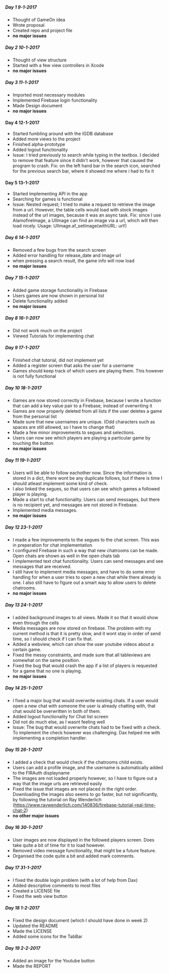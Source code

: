 ##### Day 1 9-1-2017
* Thought of GameOn idea
* Wrote proposal
* Created repo and project file
* **no major issues**

##### Day 2 10-1-2017
* Thought of view structure
* Started with a few view controllers in Xcode
* **no major issues**

##### Day 3 11-1-2017
* Imported most necessary modules
* Implemented Firebase login functionality
* Made Design document
* **no major issues**

#### Day 4 12-1-2017
* Started fumbling around with the IGDB database
* Added more views to the project
* Finished alpha-prototype
* Added logout functionality
* Issue: I tried previously to search while typing in the textbox. I decided to remove that feature since it didn't work, however that caused the
program to crash. Fix: on the left hand bar in the search icon, searched for the previous search bar, where it showed me where i had to fix it

#### Day 5 13-1-2017
* Started implementing API in the app
* Searching for games is functional
* Issue: Nested request; I tried to make a request to retrieve the image from a url. However, the table cells would load with  stock images instead
of the url images, because it was an async task. Fix: since I use AlamofireImage, a UIImage can find an image via a url, which will then load nicely.
Usage: UIImage.af_setImage(withURL: url!)

##### Day 6 14-1-2017
* Removed a few bugs from the search screen
* Added error handling for release_date and image url
* when pressing a search result, the game info will now load
* **no major issues**

##### Day 7 15-1-2017
* Added game storage functionality in Firebase
* Users games are now shown in personal list
* Delete functionality added
* **no major issues**

##### Day 8 16-1-2017
* Did not work much on the project
* Viewed Tutorials for implementing chat

##### Day 9 17-1-2017
* Finished chat tutorial, did not implement yet
* Added a register screen that asks the user for a username
* Games should keep track of which users are playing them. This however is not fully functional

##### Day 10 18-1-2017
* Games are now stored correctly in Firebase, because I wrote a function that can add a key value pair to a Firebase, instead of overwriting it
* Games are now properly deleted from all lists if the user deletes a game from the personal list
* Made sure that new usernames are unique. (Odd characters such as spaces are still allowed, so I have to change that)
* Made a few minor improvements to segues and selections.
* Users can now see which players are playing a particular game by touching the button
* **no major issues**

##### Day 11 19-1-2017 
* Users will be able to follow eachother now. Since the information is stored in a dict, there wont be any duplicate follows, but if there is time I should atleast implement some kind of check.
* I also linked the segues, so that users can see which games a followed player is playing.
* Made a start to chat functionality. Users can send messages, but there is no recipient yet, and messages are not stored in Firebase.
* Implemented media messages.
* **no major issues**

##### Day 12 23-1-2017
* I made a few improvements to the segues to the chat screen. This was in preperation for chat implementation
* I configured Firebase in such a way that new chatrooms can be made. Open chats are shown as well in the open chats tab
* I implemented text chat functionality. Users can send messages and see messages that are received.
* I still have to implement media messages, and have to do some error handling for when a user tries to open a new chat while there already is one. I also still have to figure out a smart way to allow users to delete chatrooms.
* **no major issues**

##### Day 13 24-1-2017
* I added background images to all views. Made it so that it would show even through the cells
* Media messages are now stored on firebase. The problem with my current method is that it is pretty slow, and it wont stay in order of send time, so I should check if I can fix that.
* Added a webview, which can show the user youtube videos about a certain game. 
* Fixed the messy constraints, and made sure that all tableviews are somewhat on the same position.
* Fixed the bug that would crash the app if a list of players is requested for a game that no one is playing.
* **no major issues**

##### Day 14 25-1-2017
* I fixed a major bug that would overwrite existing chats. If a user would open a new chat with someone the user is already chatting with, that chat would be overwritten in both of them. 
* Added logout functionality for Chat list screen
* Did not do much else, as I wasnt feeling well
* Issue: The bug that would overwrite chats had to be fixed with a check. To implement the check however was challenging. Dax helped me with implementing a completion handler.

##### Day 15 26-1-2017
* I added a check that would check if the chatrooms child exists.
* Users can add a profile image, and the username is automatically added to the FIRAuth displayname
* The images are not loaded properly however, so I have to figure out a way that the image urls are retrieved easily
* Fixed the issue that images are not placed in the right order. Downloading the images also seems to go faster, but not significantly, by following the tutorial on Ray Wenderlich (https://www.raywenderlich.com/140836/firebase-tutorial-real-time-chat-2)
* **no other major issues**

##### Day 16 30-1-2017
* User images are now displayed in the followed players screen. Does take quite a bit of time for it to load however.
* Removed video message functionality, that might be a future feature.
* Organised the code quite a bit and added mark comments.

##### Day 17 31-1-2017
* I fixed the double login problem (with a lot of help from Dax)
* Added descriptive comments to most files
* Created a LICENSE file
* Fixed the web view button

##### Day 18 1-2-2017
* Fixed the design document (which I should have done in week 2)
* Updated the README
* Made the LICENSE
* Added some icons for the TabBar

##### Day 19 2-2-2017
* Added an image for the Youtube button
* Made the REPORT
